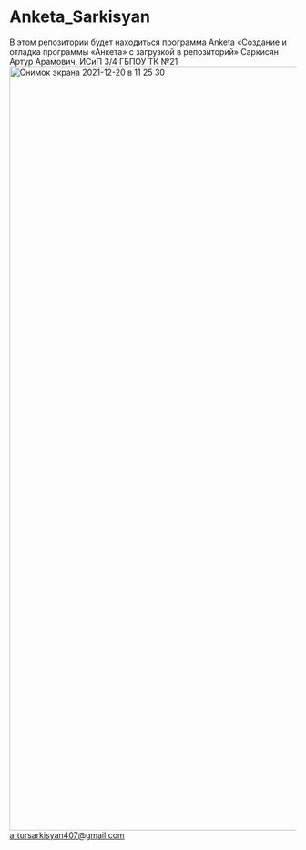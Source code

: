 # Anketa_Sarkisyan
В этом репозитории будет находиться программа  Anketa
«Создание и отладка программы «Анкета» с загрузкой в репозиторий»
Саркисян Артур Арамович, ИСиП 3/4
ГБПОУ ТК №21
<img width="1339" alt="Снимок экрана 2021-12-20 в 11 25 30" src="https://user-images.githubusercontent.com/92920990/146737084-e808e903-157e-45d4-9637-ce3f45c46e15.png">
artursarkisyan407@gmail.com
